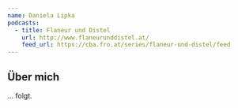 ```yaml
---
name: Daniela Lipka
podcasts:
  - title: Flaneur und Distel
    url: http://www.flaneurunddistel.at/
    feed_url: https://cba.fro.at/series/flaneur-und-distel/feed
---
```


## Über mich

... folgt.